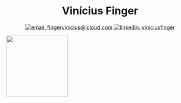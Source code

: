 <div align="center">

# Vinícius Finger

[![email: fingervinicius@icloud.com](https://img.shields.io/static/v1?label=Email&message=%20&color=8B89CC&labelColor=8B89CC&logoColor=FFF&style=for-the-badge&logo=protonmail)](mailto:fingervinicius@icloud.com)
[![linkedin: viniciusfinger](https://img.shields.io/static/v1?label=Linkedin&message=%20&color=0077B5&labelColor=0077B5&logoColor=FFF&style=for-the-badge&logo=linkedin)](https://linkedin.com/in/viniciusfinger/)

</div>
 <div>
  <img height="165em" src="https://github-readme-stats.vercel.app/api?username=viniciusfinger&show_icons=true&theme=midnight-purple&include_all_commits=true&count_private=true&hide=python/>
  <img height="165em" src="https://github-readme-stats.vercel.app/api/top-langs/?username=viniciusfinger&layout=compact&langs_count=16&theme=midnight-purple"/>
</div>
